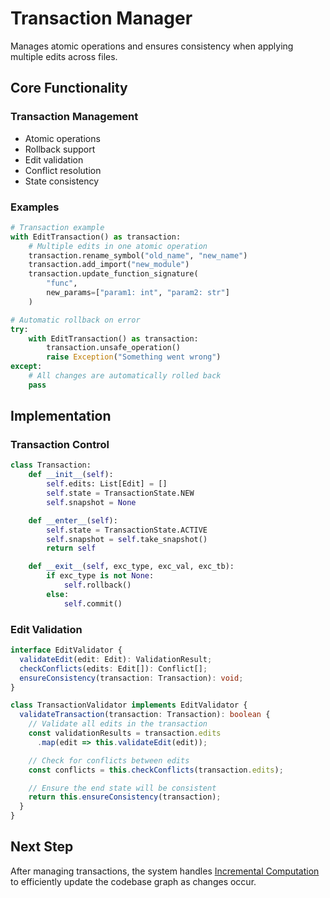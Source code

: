 # Transaction Manager

Manages atomic operations and ensures consistency when applying multiple edits across files.

## Core Functionality

### Transaction Management

- Atomic operations
- Rollback support
- Edit validation
- Conflict resolution
- State consistency

### Examples

```python
# Transaction example
with EditTransaction() as transaction:
    # Multiple edits in one atomic operation
    transaction.rename_symbol("old_name", "new_name")
    transaction.add_import("new_module")
    transaction.update_function_signature(
        "func",
        new_params=["param1: int", "param2: str"]
    )

# Automatic rollback on error
try:
    with EditTransaction() as transaction:
        transaction.unsafe_operation()
        raise Exception("Something went wrong")
except:
    # All changes are automatically rolled back
    pass
```

## Implementation

### Transaction Control

```python
class Transaction:
    def __init__(self):
        self.edits: List[Edit] = []
        self.state = TransactionState.NEW
        self.snapshot = None

    def __enter__(self):
        self.state = TransactionState.ACTIVE
        self.snapshot = self.take_snapshot()
        return self

    def __exit__(self, exc_type, exc_val, exc_tb):
        if exc_type is not None:
            self.rollback()
        else:
            self.commit()
```

### Edit Validation

```typescript
interface EditValidator {
  validateEdit(edit: Edit): ValidationResult;
  checkConflicts(edits: Edit[]): Conflict[];
  ensureConsistency(transaction: Transaction): void;
}

class TransactionValidator implements EditValidator {
  validateTransaction(transaction: Transaction): boolean {
    // Validate all edits in the transaction
    const validationResults = transaction.edits
      .map(edit => this.validateEdit(edit));

    // Check for conflicts between edits
    const conflicts = this.checkConflicts(transaction.edits);

    // Ensure the end state will be consistent
    return this.ensureConsistency(transaction);
  }
}
```

## Next Step

After managing transactions, the system handles [Incremental Computation](../6.%20incremental-computation/A.%20Overview.md) to efficiently update the codebase graph as changes occur.
